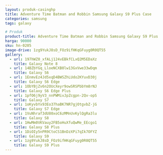 ```yaml
---
layout: produk-casinghp
title: Adventure Time Batman and Robbin Samsung Galaxy S9 Plus Case
categories: samsung
tags: galaxy

# Produk
product-title: Adventure Time Batman and Robbin Samsung Galaxy S9 Plus Case
harga: 90000
sku: hn-0205
image-drive: 1zg9YukJ8sD_FOz9ifHKqGFuyg0R0QT55
gallery:
  - url: 197hWZ0_xfALj124vEBkfCLxQ2M5EDaXz
    title: Galaxy Note 8
  - url: 14BZbYGq_LloeNCXB0lw13GxVwe33wDqm
    title: Galaxy S6
  - url: 1EnmvEz4Jd5xqD4BWSZhLUdo2KYuvD30j
    title: Galaxy S6 Edge
  - url: 1ObYBjZv6n2OUcXeyr9owSRSPbbYm8rNJ
    title: Galaxy S6 Edge Plus
  - url: 1pfO6j9yV3_nnPWMivJpZcgpn-2Qv-opS
    title: Galaxy S7
  - url: 1oKyvbYx93Eo37haBK7NR7gjOtgvbZ-jG
    title: Galaxy S7 Edge
  - url: 1VuNhraf3dU80xoC6zMMnUvKylQgRa3lu
    title: Galaxy S8
  - url: 1HwMm0VKVauy2FB5oHuXfuQwMe_EEcgo1
    title: Galaxy S8 Plus
  - url: 1DiOIy5nPR9CtoCS1BnDzXPi7qIk7OFYZ
    title: Galaxy S9
  - url: 1zg9YukJ8sD_FOz9ifHKqGFuyg0R0QT55
    title: Galaxy S9 Plus
---
```

